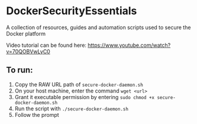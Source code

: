 # DockerSecurityEssentials
A collection of resources, guides and automation scripts used to secure the Docker platform

Video tutorial can be found here: https://www.youtube.com/watch?v=70QOBVwLyC0

## To run:

1. Copy the RAW URL path of `secure-docker-daemon.sh`
2. On your host machine, enter the command `wget <url>`
3. Grant it executable permission by entering `sudo chmod +x secure-docker-daemon.sh`
4. Run the script with `./secure-docker-daemon.sh`
5. Follow the prompt
